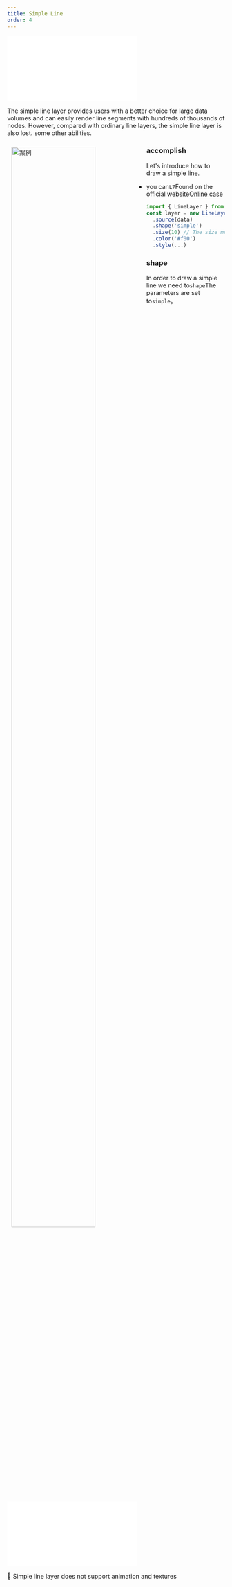 ```yaml
---
title: Simple Line
order: 4
---
```


<embed src="@/docs/api/common/style.md"></embed>

The simple line layer provides users with a better choice for large data volumes and can easily render line segments with hundreds of thousands of nodes. However, compared with ordinary line layers, the simple line layer is also lost. some other abilities.

<div>
  <div style="width:60%;float:left; margin: 10px;">
    <img  width="80%" alt="案例" src='https://gw.alipayobjects.com/mdn/rms_816329/afts/img/A*HulgSKEJAKMAAAAAAAAAAAAAARQnAQ'>
  </div>
</div>

### accomplish

Let's introduce how to draw a simple line.

- you can`L7`Found on the official website[Online case](/examples/gallery/animate#grid)

```javascript
import { LineLayer } from '@antv/l7';
const layer = new LineLayer()
  .source(data)
  .shape('simple')
  .size(10) // The size method does not take effect. The line width is always 1px.
  .color('#f00')
  .style(...)
```

### shape

In order to draw a simple line we need to`shape`The parameters are set to`simple`。

<embed src="@/docs/api/common/features/linear.zh.md"></embed>

🌟 Simple line layer does not support animation and textures
